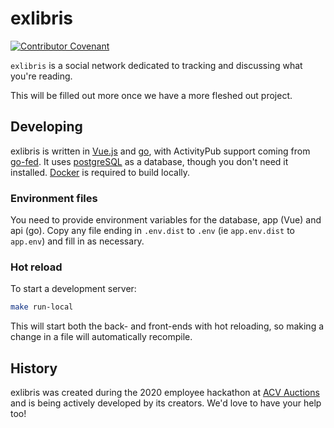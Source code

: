 # exlibris
[![Contributor Covenant](https://img.shields.io/badge/Contributor%20Covenant-v2.0%20adopted-ff69b4.svg)](code_of_conduct.md)

`exlibris` is a social network dedicated to tracking and discussing what you're reading.

This will be filled out more once we have a more fleshed out project.

## Developing
exlibris is written in [Vue.js](https://vuejs.org/) and [go](https://golang.org/), with ActivityPub support coming from [go-fed](https://github.com/go-fed/activity). It uses [postgreSQL](https://postgresql.org/) as a database, though you don't need it installed. [Docker](https://www.docker.com/) is required to build locally.

### Environment files
You need to provide environment variables for the database, app (Vue) and api (go). Copy any file ending in `.env.dist` to `.env` (ie `app.env.dist` to `app.env`) and fill in as necessary.

### Hot reload
To start a development server:

```bash
make run-local
```

This will start both the back- and front-ends with hot reloading, so making a change in a file will automatically recompile.

## History

exlibris was created during the 2020 employee hackathon at [ACV Auctions](https://acvauctions.com) and is being actively developed by its creators. We'd love to have your help too!
